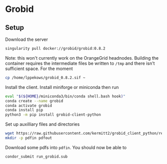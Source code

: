 # Grobid

## Setup

Download the server

```bash
singularity pull docker://grobid/grobid:0.8.2
```

Note: this won't currently work on the OrangeGrid headnodes.  Building the container requires the intermediate
files be written to `/tmp` and there isn't sufficient space.  For the moment

```bash
cp /home/lppekows/grobid_0.8.2.sif ~
```


Install the client.  Install miniforge or miniconda then run

```bash
eval "$(${HOME}/miniconda3/bin/conda shell.bash hook)"
conda create --name grobid
conda activate grobid
conda install pip
python3 -m pip install grobid-client-python
```

Set up auxilliary files and directories

```bash
wget https://raw.githubusercontent.com/kermitt2/grobid_client_python/refs/heads/master/config.json
mkdir -p pdfin pdfout
```

Download some pdfs into `pdfin`.  You should now be able to

```bash
condor_submit run_grobid.sub
```

